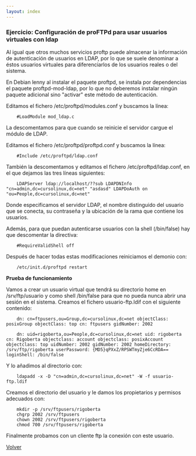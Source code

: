 ```yaml
---
layout: index
---
```



### Ejercicio:  Configuración de proFTPd para usar usuarios virtuales con ldap

Al igual que otros muchos servicios proftp puede almacenar la información de autenticación de usuarios en LDAP, por lo que se suele denominar a éstos usuarios virtuales para diferenciarlos de los usuarios reales o del sistema.

En Debian lenny al instalar el paquete proftpd, se instala por dependencias el paquete proftpd-mod-ldap, por lo que no deberemos instalar ningún paquete adicional sino "activar" este método de autenticación.

Editamos el fichero /etc/proftpd/modules.conf y buscamos la línea:

        #LoadModule mod_ldap.c

La descomentamos para que cuando se reinicie el servidor cargue el módulo de LDAP.

Editamos el fichero /etc/proftpd/proftpd.conf y buscamos la línea:

        #Include /etc/proftpd/ldap.conf

También la descomentamos y editamos el fichero /etc/proftpd/ldap.conf, en el que dejamos las tres líneas siguientes:

        LDAPServer ldap://localhost/??sub LDAPDNInfo "cn=admin,dc=cursolinux,dc=net" "asdasd" LDAPDoAuth on "ou=People,dc=cursolinux,dc=net"

Donde especificamos el servidor LDAP, el nombre distinguido del usuario que se conecta, su contraseña y la ubicación de la rama que contiene los usuarios.

Además, para que puedan autenticarse usuarios con la shell (/bin/false) hay que descomentar la directiva:

        #RequireValidShell off 

Después de hacer todas estas modificaciones reiniciamos el demonio con:

        /etc/init.d/proftpd restart 

**Prueba de funcionamiento**

Vamos a crear un usuario virtual que tendrá su directorio home en /srv/ftp/usuario y como shell /bin/false para que no pueda nunca abrir una sesión en el sistema. Creamos el fichero usuario-ftp.ldif con el siguiente contenido:

        dn: cn=ftpusers,ou=Group,dc=cursolinux,dc=net objectClass: posixGroup objectClass: top cn: ftpusers gidNumber: 2002

        dn: uid=rigoberta,ou=People,dc=cursolinux,dc=net uid: rigoberta cn: Rigoberta objectclass: account objectclass: posixAccount objectclass: top uidNumber: 2002 gidNumber: 2002 homeDirectory: /srv/ftp/rigoberta userPassword: {MD5}qPXxZ/RPSWTmyZje6CcRDA== loginShell: /bin/false

Y lo añadimos al directorio con:

        ldapadd -x -D "cn=admin,dc=cursolinux,dc=net" -W -f usuario-ftp.ldif

Creamos el directorio del usuario y le damos los propietarios y permisos adecuados con:

        mkdir -p /srv/ftpusers/rigoberta 
        chgrp 2002 /srv/ftpusers 
        chown 2002 /srv/ftpusers/rigoberta 
        chmod 700 /srv/ftpusers/rigoberta

Finalmente probamos con un cliente ftp la conexión con este usuario.

[Volver](index)
